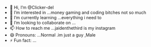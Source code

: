 - 👋 Hi, I’m @Clicker-del
- 👀 I’m interested in ...money gaming and coding bitches not so much
- 🌱 I’m currently learning ...everything i need to
- 💞️ I’m looking to collaborate on ...
- 📫 How to reach me ...jaidenthethird is my instagram
- 😄 Pronouns: ...Normal .im just a guy ,Male
- ⚡ Fun fact: ...

<!---
Clicker-del/Clicker-del is a ✨ special ✨ repository because its `README.md` (this file) appears on your GitHub profile.
You can click the Preview link to take a look at your changes.
--->
